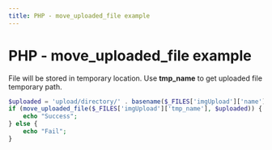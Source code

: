 ```yaml
---
title: PHP - move_uploaded_file example
---
```


<h1 class="header">PHP - move_uploaded_file example</h1>


File will be stored in temporary location. Use <b>tmp_name</b> to get uploaded file temporary path.
```php
$uploaded = 'upload/directory/' . basename($_FILES['imgUpload']['name']);
if (move_uploaded_file($_FILES['imgUpload']['tmp_name'], $uploaded)) {
    echo "Success";
} else {
    echo "Fail";
}
```